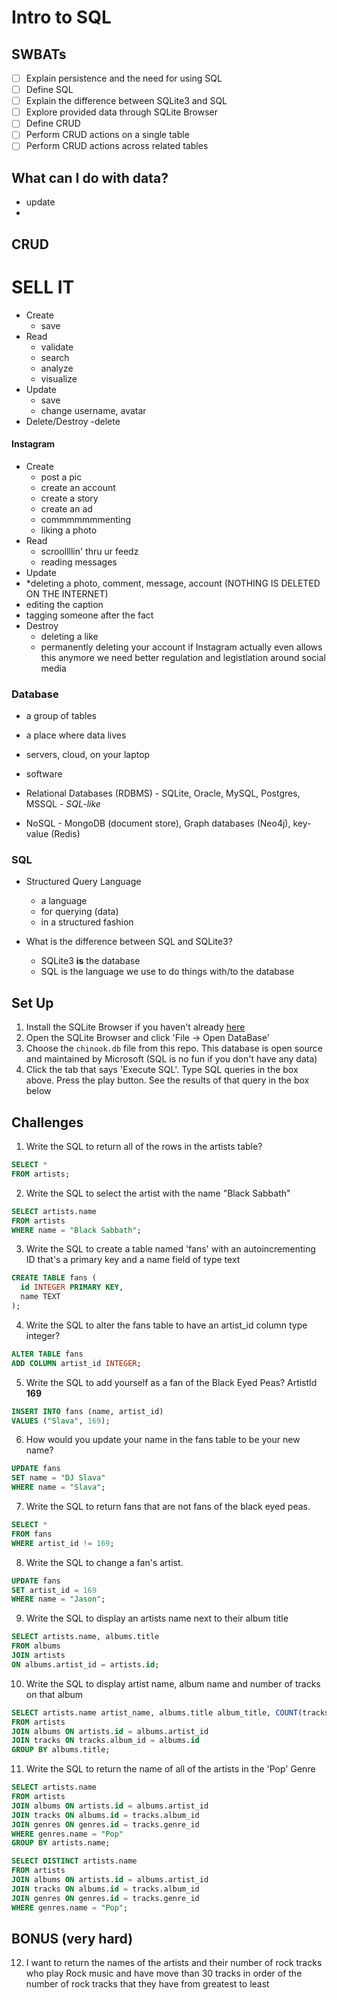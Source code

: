 # Intro to SQL

## SWBATs

*  [ ] Explain persistence and the need for using SQL
*  [ ] Define SQL
*  [ ] Explain the difference between SQLite3 and SQL
*  [ ] Explore provided data through SQLite Browser
*  [ ] Define CRUD
*  [ ] Perform CRUD actions on a single table
*  [ ] Perform CRUD actions across related tables

## What can I do with data?


- update
- 





## CRUD

# SELL IT

- Create
  - save
- Read
  - validate
  - search
  - analyze
  - visualize
- Update
  - save
  - change username, avatar
- Delete/Destroy
  -delete

#### Instagram

- Create
  - post a pic
  - create an account
  - create a story
  - create an ad
  - commmmmmmenting
  - liking a photo
- Read
  - scroollllin' thru ur feedz
  - reading messages
- Update
 - *deleting a photo, comment, message, account (NOTHING IS DELETED ON THE INTERNET)
  - editing the caption
  - tagging someone after the fact
- Destroy
  - deleting a like
  - permanently deleting your account if Instagram actually even allows this anymore we need better regulation and legistlation around social media

### Database
- a group of tables
- a place where data lives
- servers, cloud, on your laptop
- software

- Relational Databases (RDBMS) - SQLite, Oracle, MySQL, Postgres, MSSQL - *SQL-like*
- NoSQL - MongoDB (document store), Graph databases (Neo4j), key-value (Redis)

### SQL
- Structured Query Language
  - a language
  - for querying (data)
  - in a structured fashion

- What is the difference between SQL and SQLite3?
  - SQLite3 **is** the database
  - SQL is the language we use to do things with/to the database

## Set Up 

1. Install the SQLite Browser if you haven't already [here](http://sqlitebrowser.org/)
2. Open the SQLite Browser and click 'File -> Open DataBase'
3. Choose the `chinook.db` file from this repo. This database is open source and maintained by Microsoft (SQL is no fun if you don't have any data)
4. Click the tab that says 'Execute SQL'. Type SQL queries in the box above. Press the play button. See the results of that query in the box below

## Challenges

1. Write the SQL to return all of the rows in the artists table?

```sql
SELECT *
FROM artists;
```

2. Write the SQL to select the artist with the name "Black Sabbath"

```sql
SELECT artists.name
FROM artists
WHERE name = "Black Sabbath";
```

3. Write the SQL to create a table named 'fans' with an autoincrementing ID that's a primary key and a name field of type text

```sql
CREATE TABLE fans (
  id INTEGER PRIMARY KEY,
  name TEXT
);
```

4. Write the SQL to alter the fans table to have an artist_id column type integer?

```sql
ALTER TABLE fans
ADD COLUMN artist_id INTEGER;
```

5. Write the SQL to add yourself as a fan of the Black Eyed Peas? ArtistId **169**

```sql
INSERT INTO fans (name, artist_id)
VALUES ("Slava", 169);
```

6. How would you update your name in the fans table to be your new name?

```sql
UPDATE fans
SET name = "DJ Slava"
WHERE name = "Slava";
```

7. Write the SQL to return fans that are not fans of the black eyed peas.

```sql
SELECT *
FROM fans
WHERE artist_id != 169;
```

8. Write the SQL to change a fan's artist.

```sql
UPDATE fans
SET artist_id = 169
WHERE name = "Jason";
```

9. Write the SQL to display an artists name next to their album title

```sql
SELECT artists.name, albums.title
FROM albums
JOIN artists
ON albums.artist_id = artists.id;
```

10. Write the SQL to display artist name, album name and number of tracks on that album

```sql
SELECT artists.name artist_name, albums.title album_title, COUNT(tracks.id) track_count
FROM artists
JOIN albums ON artists.id = albums.artist_id
JOIN tracks ON tracks.album_id = albums.id
GROUP BY albums.title;
```

11. Write the SQL to return the name of all of the artists in the 'Pop' Genre

```sql
SELECT artists.name
FROM artists
JOIN albums ON artists.id = albums.artist_id
JOIN tracks ON albums.id = tracks.album_id
JOIN genres ON genres.id = tracks.genre_id
WHERE genres.name = "Pop"
GROUP BY artists.name;
```

```sql
SELECT DISTINCT artists.name
FROM artists
JOIN albums ON artists.id = albums.artist_id
JOIN tracks ON albums.id = tracks.album_id
JOIN genres ON genres.id = tracks.genre_id
WHERE genres.name = "Pop";
```

## BONUS (very hard)

12. I want to return the names of the artists and their number of rock tracks
    who play Rock music
    and have move than 30 tracks
    in order of the number of rock tracks that they have
    from greatest to least

